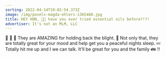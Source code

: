 ```yaml
---
sorting: 2022-04-14T19:02:54.373Z
image: /img/pexels-magda-ehlers-1365460.jpg
title: HEY HON, 👩‍🚀 have you ever tried essential oils before?!?!
advertiser: It's not an MLM, LLC
---
```

💚 💛 💙 They are AMAZING for holding back the blight. :zombie: Not only that, they are totally great  for your mood and help get you a peaceful nights sleep. 💤  Totally hit me up and I we can talk. It'll be great for you and the family 👪 !!